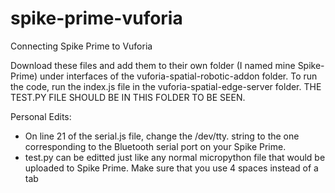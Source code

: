 # spike-prime-vuforia
Connecting Spike Prime to Vuforia

Download these files and add them to their own folder (I named mine Spike-Prime) under interfaces of the vuforia-spatial-robotic-addon folder. To run the code, run the
index.js file in the vuforia-spatial-edge-server folder. THE TEST.PY FILE SHOULD BE IN THIS FOLDER TO BE SEEN.

Personal Edits:
* On line 21 of the serial.js file, change the /dev/tty. string to the one corresponding to the Bluetooth serial port on your Spike Prime.
* test.py can be editted just like any normal micropython file that would be uploaded to Spike Prime. Make sure that you use 4 spaces instead of a tab
